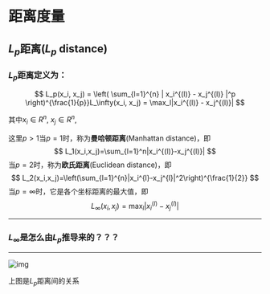 # 距离度量

## $L_p$距离($L_p$ distance)

### $L_p$距离定义为：

$$
L_p(x_i, x_j) = \left( \sum_{l=1}^{n}
    | x_i^{(l)} - x_j^{(l)} |^p \right)^{\frac{1}{p}}L_\infty(x_i, x_j) = \max_l|x_i^{(l)} - x_j^{(l)}|
$$

其中$x_i \in R^n$, $x_j \in R^n$,



这里$p>1$当$p=1$时，称为**曼哈顿距离**(Manhattan distance)，即
$$
L_1(x_i,x_j)=\sum_{l=1}^n|x_i^{(l)}-x_j^{(l)}|
$$
当$p=2$时，称为**欧氏距离**(Euclidean distance)，即
$$
L_2(x_i,x_j)=\left(\sum_{l=1}^{n}|x_i^{l}-x_j^{l}|^2\right)^{\frac{1}{2}}
$$
当$p=\infty$时，它是各个坐标距离的最大值，即
$$
L_\infty(x_i,x_j)=\max_l|x_i^{(l)}-x_j^{(l)}|
$$

---

### $L_\infty$是怎么由$L_p$推导来的？？？

---

![img](https://upload.wikimedia.org/wikipedia/commons/thumb/4/4d/Vector_norms.svg/140px-Vector_norms.svg.png)

上图是$L_p$距离间的关系

